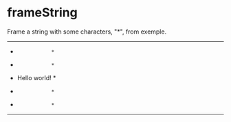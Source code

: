 # frameString
Frame a string with some characters, "*", from exemple.
******************
*                *
*                *
*  Hello world!  *
*                *
*                *
******************
